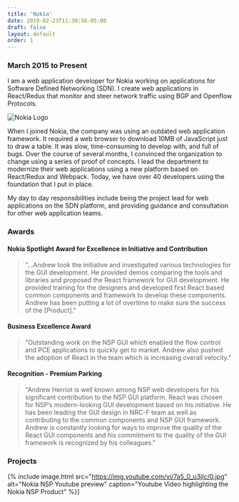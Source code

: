 ```yaml
---
title: 'Nokia'
date: 2019-02-23T11:30:56-05:00
draft: false
layout: default
order: 1
---
```


### March 2015 to Present

I am a web application developer for Nokia working on applications for Software Defined Networking (SDN). I create web applications in React/Redux that monitor and steer network traffic using BGP and Openflow Protocols.

![Nokia Logo](/images/nokia-logo.jpg)

When I joined Nokia, the company was using an outdated web application framework. It required a web browser to download 10MB of JavaScript just to draw a table. It was slow, time-consuming to develop with, and full of bugs. Over the course of several months, I convinced the organization to change using a series of proof of concepts. I lead the department to modernize their web applications using a new platform based on React/Redux and Webpack. Today, we have over 40 developers using the foundation that I put in place.

My day to day responsibilities include being the project lead for web applications on the SDN platform, and providing guidance and consultation for other web application teams.

### Awards

#### Nokia Spotlight Award for Excellence in Initiative and Contribution

> "...Andrew took the initiative and investigated various technologies for the GUI development. He provided demos comparing the tools and libraries and proposed the React framework for GUI development. He provided training for the designers and developed first React based common components and framework to develop these components. Andrew has been putting a lot of overtime to make sure the success of the [Product]."

#### Business Excellence Award

> "Outstanding work on the NSP GUI which enabled the flow control and PCE applications to quickly get to market. Andrew also pushed the adoption of React in the team which is increasing overall velocity."

#### Recognition - Premium Parking

> "Andrew Herriot is well known among NSP web developers for his significant contribution to the NSP GUI platform. React was chosen for NSP’s modern-looking GUI development based on his initiative. He has been leading the GUI design in NRC-F team as well as contributing to the common components and NSP GUI framework. Andrew is constantly looking for ways to improve the quality of the React GUI components and his commitment to the quality of the GUI framework is recognized by his colleagues."

### Projects

{% include image.html src="https://img.youtube.com/vi/7a5_0_u3jIc/0.jpg" alt="Nokia NSP Youtube preview" caption="Youtube Video highlighting the Nokia NSP Product" %}]

<!-- [![Nokia NSP Video](https://img.youtube.com/vi/7a5_0_u3jIc/0.jpg)](https://www.youtube.com/watch?v=7a5_0_u3jIc) -->
